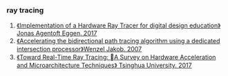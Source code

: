 ### ray tracing
1. [《Implementation of a Hardware Ray Tracer for digital design education》 Jonas Agentoft Eggen. 2017](https://ntnuopen.ntnu.no/ntnu-xmlui/bitstream/handle/11250/2454588/16736_FULLTEXT.pdf?sequence=1)
2. [《Accelerating the bidirectional path tracing
algorithm using a dedicated intersection processor》Wenzel Jakob. 2007](https://www.mitsuba-renderer.org/~wenzel/files/bidir.pdf)
3. [《Toward Real-Time Ray Tracing: A Survey on Hardware
Acceleration and Microarchitecture Techniques》 Tsinghua University. 2017](https://www.researchgate.net/profile/Zonghui-Li/publication/319442281_Toward_Real-Time_Ray_Tracing_A_Survey_on_Hardware_Acceleration_and_Microarchitecture_Techniques/links/59d31363a6fdcc181ad720c0/Toward-Real-Time-Ray-Tracing-A-Survey-on-Hardware-Acceleration-and-Microarchitecture-Techniques.pdf)
